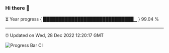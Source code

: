 ### Hi there 👋

⏳ Year progress { █████████████████████████████▁ } 99.04 %

---

⏰ Updated on Wed, 28 Dec 2022 12:20:17 GMT

![Progress Bar CI](https://github.com/liununu/liununu/workflows/Progress%20Bar%20CI/badge.svg)
